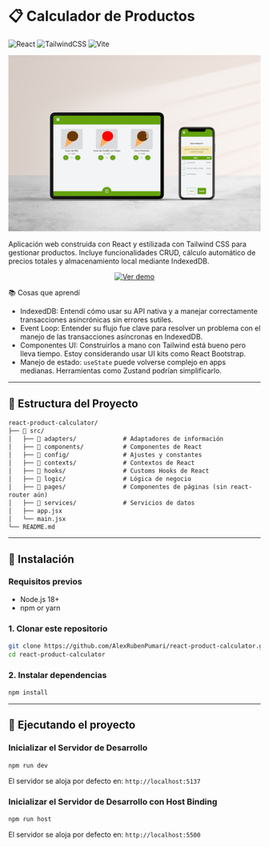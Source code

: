 # 📋 Calculador de Productos
![React](https://img.shields.io/badge/React-19.0.0-blue?style=for-the-badge&logo=react)
![TailwindCSS](https://img.shields.io/badge/TailwindCSS-3.4.17-38B2AC?style=for-the-badge&logo=tailwind-css&logoColor=white)
![Vite](https://img.shields.io/badge/Vite-6.3.1-646CFF?style=for-the-badge&logo=vite&logoColor=white)

![Imagen del Proyecto](readme/img1.jpg)

Aplicación web construida con React y estilizada con Tailwind CSS para gestionar productos. Incluye funcionalidades CRUD, cálculo automático de precios totales y almacenamiento local mediante IndexedDB.

<div align="center">
  <a href="https://youtu.be/HG6uilpRuG4" target="_blank">
    <img src="https://img.shields.io/badge/Ver_demo-red?style=for-the-badge&logo=youtube&logoColor=white&color=FF0000&labelColor=FF0000" alt="Ver demo">
  </a>
</div>

📚 Cosas que aprendí
- IndexedDB: Entendí cómo usar su API nativa y a manejar correctamente transacciones asincrónicas sin errores sutiles.
- Event Loop: Entender su flujo fue clave para resolver un problema con el manejo de las transacciones asíncronas en IndexedDB.
- Componentes UI: Construirlos a mano con Tailwind está bueno pero lleva tiempo. Estoy considerando usar UI kits como React Bootstrap.
- Manejo de estado: `useState` puede volverse complejo en apps medianas. Herramientas como Zustand podrían simplificarlo.
---

## 📁 Estructura del Proyecto

```
react-product-calculator/
├── 📁 src/
│   ├── 📁 adapters/             # Adaptadores de información
│   ├── 📁 components/           # Componentes de React
│   ├── 📁 config/               # Ajustes y constantes
│   ├── 📁 contexts/             # Contextos de React
│   ├── 📁 hooks/                # Customs Hooks de React
│   ├── 📁 logic/                # Lógica de negocio
│   ├── 📁 pages/                # Componentes de páginas (sin react-router aún)
│   ├── 📁 services/             # Servicios de datos
│   ├── app.jsx 
│   └── main.jsx 
└── README.md
```

---

## 🚀 Instalación

### Requisitos previos
- Node.js 18+ 
- npm or yarn

### 1. Clonar este repositorio
```bash
git clone https://github.com/AlexRubenPumari/react-product-calculator.git
cd react-product-calculator
```

### 2. Instalar dependencias
```bash
npm install
```

---

## 🚀 Ejecutando el proyecto

### Inicializar el Servidor de Desarrollo
```bash
npm run dev
```
El servidor se aloja por defecto en: `http://localhost:5137`

### Inicializar el Servidor de Desarrollo con Host Binding
```bash
npm run host
```
El servidor se aloja por defecto en: `http://localhost:5500`
